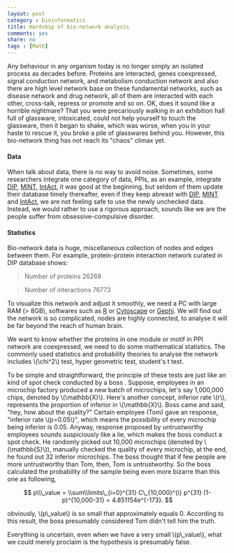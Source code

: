 ```yaml
---
layout: post 
category : bioinformatics
title: Hardship of bio-network analysis
comments: yes
share: no
tags : [Math]
---
```

Any behaviour in any organism today is no longer simply an isolated process as decades before.
Proteins are interacted, genes coexpressed, signal conduction network, and metabolism conduction network and also there are high level network base on these fundamental networks, such as disease network and drug network, all of them are interacted with each other, cross-talk, repress or promote and so on.
OK, does it sound like a horrible nightmare? That you were precariously walking in an exhibition hall full of glassware, intoxicated, could not help yourself to touch the glassware, then it began to shake, which was worse, when you in your haste to rescue it, you broke a pile of glasswares behind you.
However, this bio-network thing has not reach its "chaos" climax yet.

#### Data

When talk about data, there is no way to avoid noise.
Sometimes, some researchers integrate one category of data, PPIs, as an example, integrate [DIP][DIP], [MINT][MINT], [IntAct][IntAct], it was good at the beginning, but seldom of them update their database timely thereafter, even if they keep abreast with [DIP][DIP], [MINT][MINT] and [IntAct][IntAct], we are not feeling safe to use the newly unchecked data.
Instead, we would rather to use a rigorous approach, sounds like we are the people suffer from obsessive-compulsive disorder.

#### Statistics

Bio-network data is huge, miscellaneous collection of nodes and edges between them.
For example, protein-protein interaction network curated in DIP database shows:

> Number of proteins	26268

> Number of interactions	76773

To visualize this network and adjust it smoothly, we need a PC with large RAM (> 8GB), softwares such as [R][R] or [Cytoscape][Cytoscape] or [Gephi][Gephi].
We will find out the network is so complicated, nodes are highly connected, to analyse it will be far beyond the reach of human brain.

We want to know whether the proteins in one module or motif in PPI network are coexpressed, we need to do some mathematical statistics.
The commonly used statistics and probability theories to analyse the network includes \\(\\chi\^2\\) test, hyper geometric test, student's t test.

To be simple and straightforward, the principle of these tests are just like an kind of spot check conducted by a boss .
Suppose, employees in an microchip factory produced a new batch of microchips, let's say 1,000,000 chips, denoted by \\(\\mathbb{X}\\).
Here's another concept, inferior rate \\(r\\), represents the proportion of inferior in \\(\\mathbb{X}\\).
Boss came and said, "hey, how about the quality?" 
Certain employee (Tom) gave an response, "inferior rate \\(p=0.05\\)", which means the possibility of every microchip being inferior is 0.05.
Anyway, response proposed by untrustworthy employees sounds suspiciously like a lie, which makes the boss conduct a spot check.
He randomly picked out 10,000 microchips (denoted by \\(\\mathbb{S}\\)), manually checked the quality of every microchip, at the end, he found out 32 inferior microchips.
The boss thought that if few people are more untrustworthy than Tom, then, Tom is untrustworthy.
So the boss calculated the probability of the sample being even more bizarre than this one as following,

$$ p\\\_value = \\sum\\limits\_{i=0}^{31} C\_{10,000}^{i} p^{31} (1-p)^{10,000-31} = 4.851154e^{-173}. $$

obviously, \\(p\\\_value\\) is so small that approximately equals 0.
According to this result, the boss presumably considered Tom didn't tell him the truth.

Everything is uncertain, even when we have a very small \\(p\\\_value\\), what we could merely proclaim is the hypothesis is presumably false.

[DIP]: http://dip.doe-mbi.ucla.edu/dip/ 
[R]: http://cran.r-project.org/ 
[Cytoscape]: http://www.cytoscape.org/ 
[Gephi]: http://www.gephi.org/ 
[IntAct]: http://www.ebi.ac.uk/intact/ 
[MINT]: http://mint.bio.uniroma2.it/mint/ 





